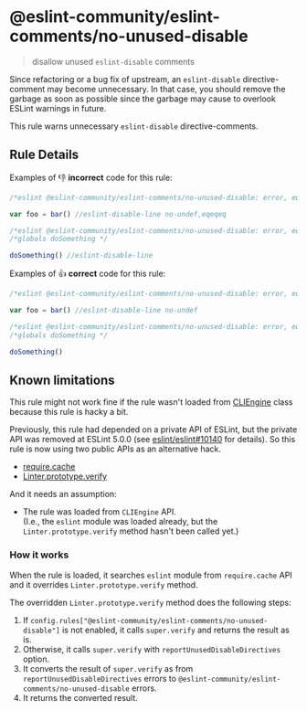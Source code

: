# @eslint-community/eslint-comments/no-unused-disable

> disallow unused `eslint-disable` comments

Since refactoring or a bug fix of upstream, an `eslint-disable` directive-comment may become unnecessary.
In that case, you should remove the garbage as soon as possible since the garbage may cause to overlook ESLint warnings in future.

This rule warns unnecessary `eslint-disable` directive-comments.

## Rule Details

Examples of :-1: **incorrect** code for this rule:

<eslint-playground type="bad" reportUnusedDisable >

```js
/*eslint @eslint-community/eslint-comments/no-unused-disable: error, eqeqeq: error, no-undef: error */

var foo = bar() //eslint-disable-line no-undef,eqeqeq
```

</eslint-playground>

<eslint-playground type="bad" reportUnusedDisable >

```js
/*eslint @eslint-community/eslint-comments/no-unused-disable: error, eqeqeq: error, no-undef: error */
/*globals doSomething */

doSomething() //eslint-disable-line
```

</eslint-playground>

Examples of :+1: **correct** code for this rule:

<eslint-playground type="good" reportUnusedDisable >

```js
/*eslint @eslint-community/eslint-comments/no-unused-disable: error, eqeqeq: error, no-undef: error */

var foo = bar() //eslint-disable-line no-undef
```

</eslint-playground>

<eslint-playground type="good" reportUnusedDisable >

```js
/*eslint @eslint-community/eslint-comments/no-unused-disable: error, eqeqeq: error, no-undef: error */
/*globals doSomething */

doSomething()
```

</eslint-playground>

## Known limitations

This rule might not work fine if the rule wasn't loaded from [CLIEngine](https://eslint.org/docs/developer-guide/nodejs-api#cliengine) class because this rule is hacky a bit.

Previously, this rule had depended on a private API of ESLint, but the private API was removed at ESLint 5.0.0 (see [eslint/eslint#10140](https://github.com/eslint/eslint/issues/10140) for details).
So this rule is now using two public APIs as an alternative hack.

- [require.cache](https://nodejs.org/api/modules.html#modules_require_cache)
- [Linter.prototype.verify](https://eslint.org/docs/developer-guide/nodejs-api#linterverify)

And it needs an assumption:

- The rule was loaded from `CLIEngine` API.<br>
  (I.e., the `eslint` module was loaded already, but the `Linter.prototype.verify` method hasn't been called yet.)

### How it works

When the rule is loaded, it searches `eslint` module from `require.cache` API and it overrides `Linter.prototype.verify` method.

The overridden `Linter.prototype.verify` method does the following steps:

1. If `config.rules["@eslint-community/eslint-comments/no-unused-disable"]` is not enabled, it calls `super.verify` and returns the result as is.
2. Otherwise, it calls `super.verify` with `reportUnusedDisableDirectives` option.
3. It converts the result of `super.verify` as from `reportUnusedDisableDirectives` errors to `@eslint-community/eslint-comments/no-unused-disable` errors.
4. It returns the converted result.
